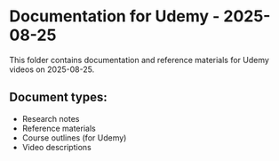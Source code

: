 # Documentation for Udemy - 2025-08-25

This folder contains documentation and reference materials for Udemy videos on 2025-08-25.

## Document types:
- Research notes
- Reference materials
- Course outlines (for Udemy)
- Video descriptions

